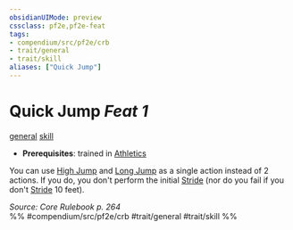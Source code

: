 ```yaml
---
obsidianUIMode: preview
cssclass: pf2e,pf2e-feat
tags:
- compendium/src/pf2e/crb
- trait/general
- trait/skill
aliases: ["Quick Jump"]
---
```

# Quick Jump  *Feat 1*  
[general](/rules/traits/general.md)  [skill](/rules/traits/skill.md)  

- **Prerequisites**: trained in [Athletics](/compendium/skills.md#Athletics)

You can use [High Jump](/rules/actions/high-jump.md) and [Long Jump](/rules/actions/long-jump.md) as a single action instead of 2 actions. If you do, you don't perform the initial [Stride](/rules/actions/stride.md) (nor do you fail if you don't [Stride](/rules/actions/stride.md) 10 feet).

*Source: Core Rulebook p. 264*  
%% #compendium/src/pf2e/crb #trait/general #trait/skill %%